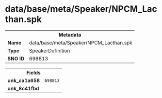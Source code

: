<h1>data/base/meta/Speaker/NPCM_Lacthan.spk</h1><table><tr><th colspan="100%">Metadata</th></tr><tr><td><b>Name</b></td><td>data/base/meta/Speaker/NPCM_Lacthan.spk</td></tr><tr><td><b>Type</b></td><td>SpeakerDefinition</td></tr><tr><td><b>SNO ID</b></td><td>698813</td></tr></table>

<table><tr><th colspan="100%">Fields</th></tr><tr><td><b>unk_ca1a658</b></td><td><code>698813</code></td></tr><tr><td><b>unk_8c41fbd</b></td><td></td></tr></table>


